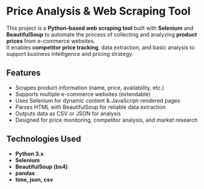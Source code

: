 # Price Analysis & Web Scraping Tool

This project is a **Python-based web scraping tool** built with **Selenium** and **BeautifulSoup** to automate the process of collecting and analyzing **product prices** from e-commerce websites.  
It enables **competitor price tracking**, data extraction, and basic analysis to support business intelligence and pricing strategy.


## Features

-  Scrapes product information (name, price, availability, etc.)
-  Supports multiple e-commerce websites (extendable)
-  Uses Selenium for dynamic content & JavaScript-rendered pages
-  Parses HTML with BeautifulSoup for reliable data extraction
-  Outputs data as CSV or JSON for analysis
-  Designed for price monitoring, competitor analysis, and market research

## Technologies Used

- **Python 3.x**
- **Selenium**
- **BeautifulSoup (bs4)**
- **pandas**
- **time, json, csv**
